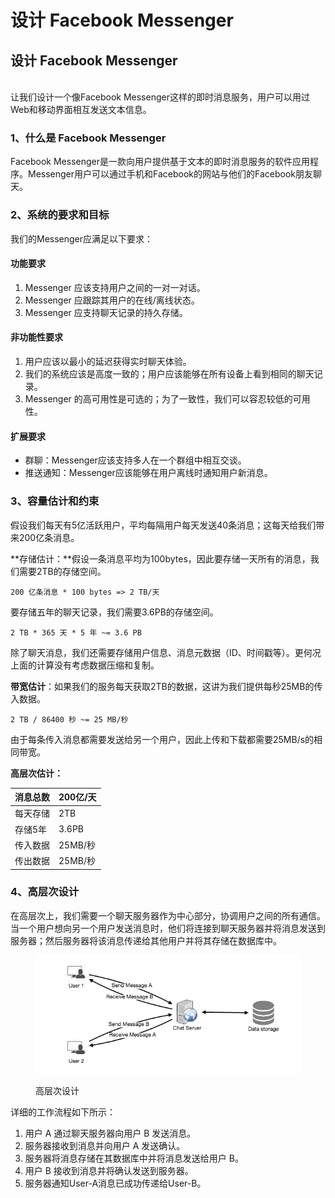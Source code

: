 # 设计 Facebook Messenger

## 设计 Facebook Messenger

\
让我们设计一个像Facebook Messenger这样的即时消息服务，用户可以用过Web和移动界面相互发送文本信息。



### 1、什么是 Facebook Messenger

Facebook Messenger是一款向用户提供基于文本的即时消息服务的软件应用程序。Messenger用户可以通过手机和Facebook的网站与他们的Facebook朋友聊天。



### 2、系统的要求和目标

我们的Messenger应满足以下要求：

#### 功能要求

1. Messenger 应该支持用户之间的一对一对话。
2. Messenger 应跟踪其用户的在线/离线状态。
3. Messenger 应支持聊天记录的持久存储。

#### 非功能性要求

1. 用户应该以最小的延迟获得实时聊天体验。
2. 我们的系统应该是高度一致的；用户应该能够在所有设备上看到相同的聊天记录。
3. Messenger 的高可用性是可选的；为了一致性，我们可以容忍较低的可用性。

#### 扩展要求

* 群聊：Messenger应该支持多人在一个群组中相互交谈。
* 推送通知：Messenger应该能够在用户离线时通知用户新消息。



### 3、容量估计和约束

假设我们每天有5亿活跃用户，平均每隔用户每天发送40条消息；这每天给我们带来200亿条消息。

**存储估计：**假设一条消息平均为100bytes，因此要存储一天所有的消息，我们需要2TB的存储空间。

```
200 亿条消息 * 100 bytes => 2 TB/天
```

要存储五年的聊天记录，我们需要3.6PB的存储空间。

```
2 TB * 365 天 * 5 年 ~= 3.6 PB
```

除了聊天消息，我们还需要存储用户信息、消息元数据（ID、时间戳等）。更何况上面的计算没有考虑数据压缩和复制。

**带宽估计**：如果我们的服务每天获取2TB的数据，这讲为我们提供每秒25MB的传入数据。

```
2 TB / 86400 秒 ~= 25 MB/秒
```

由于每条传入消息都需要发送给另一个用户，因此上传和下载都需要25MB/s的相同带宽。

**高层次估计：**

| 消息总数 | 200亿/天 |
| ---- | ------ |
| 每天存储 | 2TB    |
| 存储5年 | 3.6PB  |
| 传入数据 | 25MB/秒 |
| 传出数据 | 25MB/秒 |

### **4、高层次设计**

在高层次上，我们需要一个聊天服务器作为中心部分，协调用户之间的所有通信。当一个用户想向另一个用户发送消息时，他们将连接到聊天服务器并将消息发送到服务器；然后服务器将该消息传递给其他用户并将其存储在数据库中。

<figure><img src="../.gitbook/assets/image (19).png" alt=""><figcaption><p>高层次设计</p></figcaption></figure>

详细的工作流程如下所示：

1. 用户 A 通过聊天服务器向用户 B 发送消息。
2. 服务器接收到消息并向用户 A 发送确认。
3. 服务器将消息存储在其数据库中并将消息发送给用户 B。
4. 用户 B 接收到消息并将确认发送到服务器。
5. 服务器通知User-A消息已成功传递给User-B。

